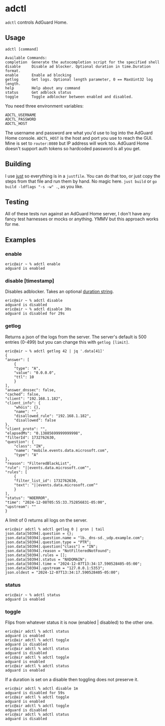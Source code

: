 # adctl

`adctl` controls AdGuard Home.


## Usage
    adctl [command]

    Available Commands:
    completion  Generate the autocompletion script for the specified shell
    disable     Disable ad blocker. Optional duration in time.Duration format.
    enable      Enable ad blocking
    getlog      Get logs. Optional length parameter, 0 == MaxUint32 log length.
    help        Help about any command
    status      Get adblock status
    toggle      Toggle adblocker between enabled and disabled.

You need three environment variables: 

    ADCTL_USERNAME
    ADCTL_PASSWORD
    ADCTL_HOST

The username and password are what you'd use to log into the AdGuard Home console. `ADCTL_HOST` is the host and port you use to reach the GUI.  Mine is set to `router:8080` but IP address will work too. AdGuard Home doesn't support auth tokens so hardcoded password is all you get. 

## Building
I use [just](https://just.systems/) so everything is in a `justfile`. You can do that too, or just copy the steps from that file and run them by hand. No magic here. `just build` or `go build -ldflags "-s -w" .`, as you like.

## Testing
All of these tests run against an AdGuard Home server, I don't have any fancy test harnesses or mocks or anything. YMMV but this approach works for me.


## Examples

### enable
    eric@air ~ % adctl enable
    adguard is enabled

### disable [timestamp]
Disables adblocker. Takes an optional [duration string](https://pkg.go.dev/time#ParseDuration).

    eric@air ~ % adctl disable
    adguard is disabled
    eric@air ~ % adctl disable 30s
    adguard is disabled for 29s

### getlog
Returns a json of the logs from the server. The server's default is 500 entries (0-499) but you can change this with `getlog [limit]`.  

    eric@air ~ % adctl getlog 42 | jq '.data[41]'
    {
    "answer": [
        {
        "type": "A",
        "value": "0.0.0.0",
        "ttl": 10
        }
    ],
    "answer_dnssec": false,
    "cached": false,
    "client": "192.168.1.182",
    "client_info": {
        "whois": {},
        "name": "",
        "disallowed_rule": "192.168.1.182",
        "disallowed": false
    },
    "client_proto": "",
    "elapsedMs": "0.13885699999999998",
    "filterId": 1732762630,
    "question": {
        "class": "IN",
        "name": "mobile.events.data.microsoft.com",
        "type": "A"
    },
    "reason": "FilteredBlackList",
    "rule": "||events.data.microsoft.com^",
    "rules": [
        {
        "filter_list_id": 1732762630,
        "text": "||events.data.microsoft.com^"
        }
    ],
    "status": "NOERROR",
    "time": "2024-12-08T05:55:33.752856831-05:00",
    "upstream": ""
    }


A limit of 0 returns all logs on the server.

    eric@air adctl % adctl getlog 0 | gron | tail   
    json.data[50394].question = {};
    json.data[50394].question.name = "lb._dns-sd._udp.example.com";
    json.data[50394].question.type = "PTR";
    json.data[50394].question["class"] = "IN";
    json.data[50394].reason = "NotFilteredNotFound";
    json.data[50394].rules = [];
    json.data[50394].status = "NXDOMAIN";
    json.data[50394].time = "2024-12-07T13:34:17.590528405-05:00";
    json.data[50394].upstream = "127.0.0.1:5353";
    json.oldest = "2024-12-07T13:34:17.590528405-05:00";


### status

    eric@air ~ % adctl status
    adguard is enabled

### toggle
Flips from whatever status it is now (enabled | disabled) to the other one. 

    eric@air adctl % adctl status
    adguard is enabled
    eric@air adctl % adctl toggle
    adguard is disabled
    eric@air adctl % adctl status
    adguard is disabled
    eric@air adctl % adctl toggle
    adguard is enabled
    eric@air adctl % adctl status
    adguard is enabled

If a duration is set on a disable then toggling does not preserve it.

    eric@air adctl % adctl disable 1m
    adguard is disabled for 59s
    eric@air adctl % adctl toggle
    adguard is enabled
    eric@air adctl % adctl toggle
    adguard is disabled
    eric@air adctl % adctl status
    adguard is disabled